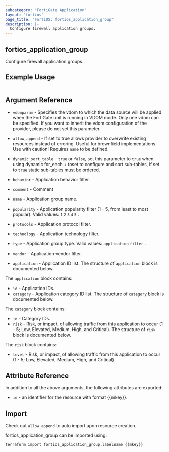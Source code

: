 ```yaml
---
subcategory: "FortiGate Application"
layout: "fortios"
page_title: "FortiOS: fortios_application_group"
description: |-
  Configure firewall application groups.
---
```


## fortios_application_group
Configure firewall application groups.

## Example Usage

```hcl

```

## Argument Reference
* `vdomparam` - Specifies the vdom to which the data source will be applied when the FortiGate unit is running in VDOM mode. Only one vdom can be specified. If you want to inherit the vdom configuration of the provider, please do not set this parameter.
* `allow_append` - If set to true allows provider to overwrite existing resources instead of erroring. Useful for brownfield implementations. Use with caution! Requires `name` to be defined.
* `dynamic_sort_table` - `true` or `false`, set this parameter to `true` when using dynamic for_each + toset to configure and sort sub-tables, if set to `true` static sub-tables must be ordered.

* `behavior` - Application behavior filter.
* `comment` - Comment
* `name` - Application group name.
* `popularity` - Application popularity filter (1 - 5, from least to most popular). Valid values: `1` `2` `3` `4` `5` .
* `protocols` - Application protocol filter.
* `technology` - Application technology filter.
* `type` - Application group type. Valid values: `application` `filter` .
* `vendor` - Application vendor filter.
* `application` - Application ID list. The structure of `application` block is documented below.

The `application` block contains:

* `id` - Application IDs.
* `category` - Application category ID list. The structure of `category` block is documented below.

The `category` block contains:

* `id` - Category IDs.
* `risk` - Risk, or impact, of allowing traffic from this application to occur (1 - 5; Low, Elevated, Medium, High, and Critical). The structure of `risk` block is documented below.

The `risk` block contains:

* `level` - Risk, or impact, of allowing traffic from this application to occur (1 - 5; Low, Elevated, Medium, High, and Critical).

## Attribute Reference

In addition to all the above arguments, the following attributes are exported:
* `id` - an identifier for the resource with format {{mkey}}.

## Import

Check out `allow_append` to auto import upon resource creation.

fortios_application_group can be imported using:
```sh
terraform import fortios_application_group.labelname {{mkey}}
```
